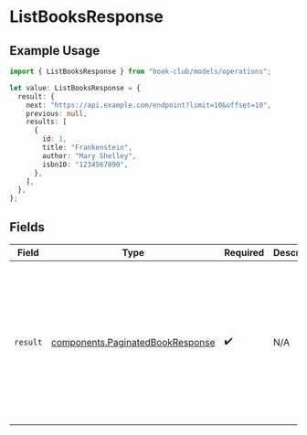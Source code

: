 # ListBooksResponse

## Example Usage

```typescript
import { ListBooksResponse } from "book-club/models/operations";

let value: ListBooksResponse = {
  result: {
    next: "https://api.example.com/endpoint?limit=10&offset=10",
    previous: null,
    results: [
      {
        id: 1,
        title: "Frankenstein",
        author: "Mary Shelley",
        isbn10: "1234567890",
      },
    ],
  },
};
```

## Fields

| Field                                                                                                                                                                                           | Type                                                                                                                                                                                            | Required                                                                                                                                                                                        | Description                                                                                                                                                                                     | Example                                                                                                                                                                                         |
| ----------------------------------------------------------------------------------------------------------------------------------------------------------------------------------------------- | ----------------------------------------------------------------------------------------------------------------------------------------------------------------------------------------------- | ----------------------------------------------------------------------------------------------------------------------------------------------------------------------------------------------- | ----------------------------------------------------------------------------------------------------------------------------------------------------------------------------------------------- | ----------------------------------------------------------------------------------------------------------------------------------------------------------------------------------------------- |
| `result`                                                                                                                                                                                        | [components.PaginatedBookResponse](../../models/components/paginatedbookresponse.md)                                                                                                            | :heavy_check_mark:                                                                                                                                                                              | N/A                                                                                                                                                                                             | {<br/>"next": "https://api.example.com/endpoint?limit=10\u0026offset=10",<br/>"previous": null,<br/>"results": [<br/>{<br/>"id": 1,<br/>"title": "Frankenstein",<br/>"author": "Mary Shelley",<br/>"isbn10": "1234567890"<br/>}<br/>]<br/>} |